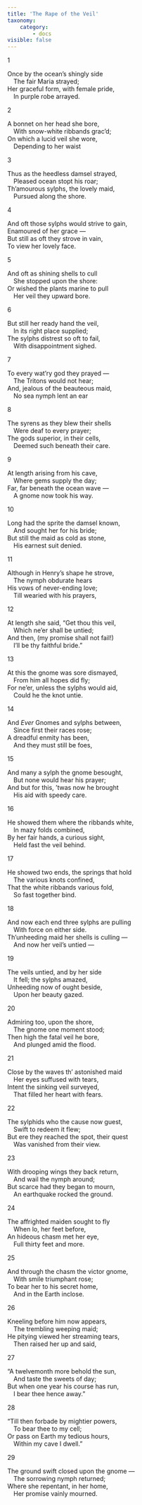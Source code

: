 ```yaml
---
title: 'The Rape of the Veil'
taxonomy:
    category:
        - docs
visible: false
---
```


1  
  
Once by the ocean’s shingly side  
&emsp;The fair Maria strayed;  
Her graceful form, with female pride,  
&emsp;In purple robe arrayed.  
  
2  
  
A bonnet on her head she bore,  
&emsp;With snow-white ribbands grac’d;  
On which a lucid veil she wore,  
&emsp;Depending to her waist  
  
3  
  
Thus as the heedless damsel strayed,  
&emsp;Pleased ocean stopt his roar;  
Th’amourous sylphs, the lovely maid,  
&emsp;Pursued along the shore.  
  
4  
  
And oft those sylphs would strive to gain,  
Enamoured of her grace —  
But still as oft they strove in vain,  
To view her lovely face.  
  
5  
  
And oft as shining shells to cull  
&emsp;She stopped upon the shore:  
Or wished the plants marine to pull  
&emsp;Her veil they upward bore.  
  
6  
  
But still her ready hand the veil,  
&emsp;In its right place supplied;  
The sylphs distrest so oft to fail,  
&emsp;With disappointment sighed.  
  
7  
  
To every wat’ry god they prayed —  
&emsp;The Tritons would not hear;  
And, jealous of the beauteous maid,  
&emsp;No sea nymph lent an ear  
  
8  
  
The syrens as they blew their shells  
&emsp;Were deaf to every prayer;  
The gods superior, in their cells,  
&emsp;Deemed such beneath their care.  
  
9  
  
At length arising from his cave,  
&emsp;Where gems supply the day;  
Far, far beneath the ocean wave —  
&emsp;A gnome now took his way.  
  
10  
  
Long had the sprite the damsel known,  
&emsp;And sought her for his bride;  
But still the maid as cold as stone,  
&emsp;His earnest suit denied.  
  
11  
  
Although in Henry’s shape he strove,  
&emsp;The nymph obdurate hears  
His vows of never-ending love;  
&emsp;Till wearied with his prayers,  
  
12  
  
At length she said, “Get thou this veil,  
&emsp;Which ne’er shall be untied;  
And then, (my promise shall not fail!)  
&emsp;I’ll be thy faithful bride.”  
  
13  
  
At this the gnome was sore dismayed,  
&emsp;From him all hopes did fly;  
For ne’er, unless the sylphs would aid,  
&emsp;Could he the knot untie.  
 
14  
  
And *Ever* Gnomes and sylphs between,  
&emsp;Since first their races rose;  
A dreadful enmity has been,  
&emsp;And they must still be foes,  
  
15  
  
And many a sylph the gnome besought,   
&emsp;But none would hear his prayer;  
And but for this, ’twas now he brought  
&emsp;His aid with speedy care.  
  
16  
  
He showed them where the ribbands white,  
&emsp;In mazy folds combined,  
By her fair hands, a curious sight,  
&emsp;Held fast the veil behind.  
  
17  
  
He showed two ends, the springs that hold  
&emsp;The various knots confined,  
That the white ribbands various fold,  
&emsp;So fast together bind.  
  
18  
  
And now each end three sylphs are pulling  
&emsp;With force on either side.  
Th’unheeding maid her shells is culling —  
&emsp;And now her veil’s untied —  
  
19  
  
The veils untied, and by her side  
&emsp;It fell; the sylphs amazed,  
Unheeding now of ought beside,  
&emsp;Upon her beauty gazed.  
  
20  
  
Admiring too, upon the shore,  
&emsp;The gnome one moment stood;  
Then high the fatal veil he bore,  
&emsp;And plunged amid the flood.  
  
21  
  
Close by the waves th’ astonished maid  
&emsp;Her eyes suffused with tears,  
Intent the sinking veil surveyed,  
&emsp;That filled her heart with fears.  
  
22  
  
The sylphids who the cause now guest,  
&emsp;Swift to redeem it flew;  
But ere they reached the spot, their quest  
&emsp;Was vanished from their view.  
  
23  
  
With drooping wings they back return,  
&emsp;And wail the nymph around;  
But scarce had they began to mourn,  
&emsp;An earthquake rocked the ground.  
  
24  
  
The affrighted maiden sought to fly  
&emsp;When lo, her feet before,  
An hideous chasm met her eye,  
&emsp;Full thirty feet and more.  
  
25  
  
And through the chasm the victor gnome,  
&emsp;With smile triumphant rose;  
To bear her to his secret home,  
&emsp;And in the Earth inclose.  
  
26  
  
Kneeling before him now appears,  
&emsp;The trembling weeping maid;  
He pitying viewed her streaming tears,  
&emsp;Then raised her up and said,  
  
27  
  
“A twelvemonth more behold the sun,  
&emsp;And taste the sweets of day;  
But when one year his course has run,  
&emsp;I bear thee hence away.”  
  
28  
  
“Till then forbade by mightier powers,  
&emsp;To bear thee to my cell;  
Or pass on Earth my tedious hours,  
&emsp;Within my cave I dwell.”  
  
29  
  
The ground swift closed upon the gnome —  
&emsp;The sorrowing nymph returned;  
Where she repentant, in her home,  
&emsp;Her promise vainly mourned.